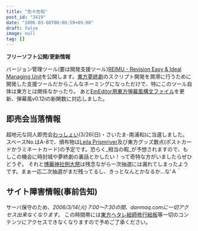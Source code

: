 ```yaml
---
title: "色々告知"
post_id: "3419"
date: "2006-03-08T00:00:59+09:00"
draft: false
image: null
tag: []
---
```



**フリーソフト公開/更新情報** 

バージョン管理ツール(要は開発支援ツール)[REIMU - Revision Easy & Ideal Managing Unit](/reimu-rcs)を公開します。[東方夢終劇](/!/thC/)のスクリプト開発を潤滑に行うために開発した支援ツールだからこんなネーミングになっただけで、特にこのツール自体は東方とは関係なかったり。 あと[EmEditor用東方弾幕風構文ファイル](/emeditor-danmakufu)を更新、弾幕風v0.12iの新関数に対応しました。

## 即売会当落情報

超地元な同人即売会[わっしょい](http://www.h4.dion.ne.jp/%7Ewashoi/)(3/26(日)・さいたま-南浦和)に当選しました。スペースNo.はA-8で、頒布物は[Leila Prismriver](/!/leila/)及び東方グッズ数点(ポストカードかラミネートカード)の予定です。恐らく_相当の暇_が予想されますので、もしこの機会に時封城や夢終劇の裏話とかしたい！って奇特な方がいましたらぜひどうぞ。 それと[博麗神社例大祭](http://www.reitaisai.com/)は残念ながら一次抽選には漏れてしまったようです。まぁ一応二次抽選がまだ残ってるし、きっとなんとかなるか…な'Ａ｀

## サイト障害情報(事前告知)

サーバ保守のため、_2006/3/14(火) 7:00～7:30の間、danmaq.comに一切アクセス出来なくなります_。 この時間帯には[東方ヘタレ絵師修行絵板](/feedback/thpbbs/)等一切のコンテンツにアクセスできなくなりますので予めご了承ください。
